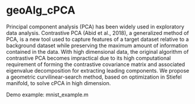 # geoAlg_cPCA
Principal component analysis (PCA) has been widely used in exploratory data analysis. Contrastive PCA (Abid et al., 2018), a generalized method of PCA, is a new tool used to capture features of a target dataset relative to a background dataset while preserving the maximum amount of information contained in the data. With high dimensional data, the original algorithm of contrastive PCA becomes impractical due to its high computational requirement of forming the contrastive covariance matrix and associated eigenvalue decomposition for extracting leading components. We propose a geometric curvilinear-search method, based on optimization in Stiefel manifold, to solve cPCA in high dimension. 

Demo example: mnist_example.m
